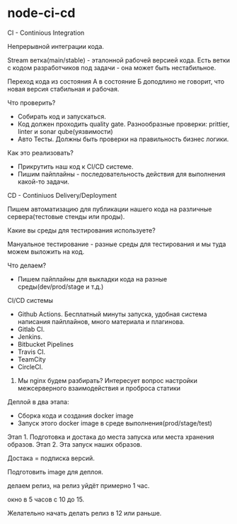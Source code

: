 # node-ci-cd


CI - Continious Integration

Непрерывной интеграции кода.

Stream ветка(main/stable) - эталонной рабочей версией кода.
Есть ветки с кодом разработчиков под задачи - она может быть нестабильное.

Переход кода из состояния А в состояние Б доподлино не говорит, что новая версия стабильная и рабочая.

Что проверить?

- Собирать код и запускаться.
- Код должен проходить quality gate. Разнообразные проверки: prittier, linter и sonar qube(уязвимости)
- Авто Тесты. Должны быть проверки на правильность бизнес логики.

Как это реализовать?

- Прикрутить наш код к CI/CD системе.
- Пишим пайплайны - последовательность действия для выполнения какой-то задачи.

CD - Continiuos Delivery/Deployment

Пишем автоматизацию для публикации нашего кода на различные сервера(тестовые стенды или проды).

Какие вы среды для тестирования используете?

Мануальное тестирование - разные среды для тестирования и мы туда можем выложить на код.

Что делаем?

- Пишем пайплайны для выкладки кода на разные среды(dev/prod/stage и т.д.)


CI/CD системы

- Github Actions. Бесплатный минуты запуска, удобная система написания пайплайнов, много материала и плагинова.
- Gitlab CI.
- Jenkins. 
- Bitbucket Pipelines
- Travis CI.
- TeamCity
- CircleCI.


1. Мы nginx будем разбирать? Интересует вопрос настройки межсерверного взаимодействия и проброса статики












Деплой в два этапа:

- Сборка кода и создания docker image
- Запуск этого docker image в среде выполнения(prod/stage/test)

Этап 1. Подготовка и достака до места запуска или места хранения образов.
Этап 2. Эта запуск наших образов.

Достака = подписка версий.

Подготовить image для деплоя.


делаем релиз, на релиз уйдёт примерно 1 час.

окно в 5 часов с 10 до 15.

Желательно начать делать релиз в 12 или раньше.
